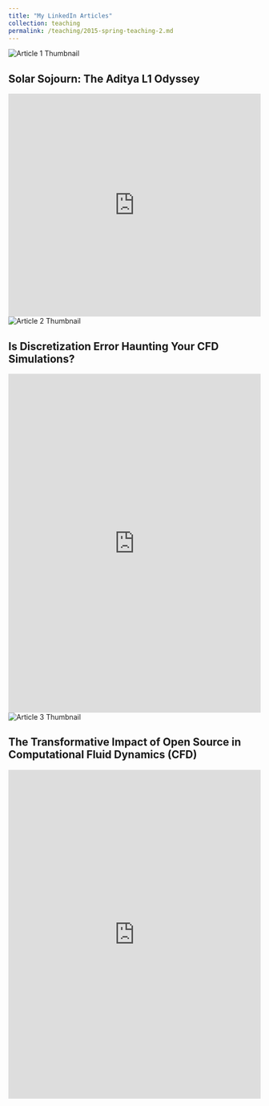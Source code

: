 ```yaml
---
title: "My LinkedIn Articles"
collection: teaching
permalink: /teaching/2015-spring-teaching-2.md
---
```


<div class="article">
    <div class="thumbnail">
        <img src="https://www.linkedin.com/posts/nuzanigar_adityal1-isro-solarmission-activity-7104422203214991362-PcXW?utm_source=share&utm_medium=member_desktop" alt="Article 1 Thumbnail">
    </div>
    <div class="article-info">
        <h2>Solar Sojourn: The Aditya L1 Odyssey</h2>
    </div>
    <iframe src="https://www.linkedin.com/embed/feed/update/urn:li:ugcPost:7104422202749423616" height="444" width="504" frameborder="0" allowfullscreen="" title="Embedded post"></iframe>
</div>

<div class="article">
    <div class="thumbnail">
        <img src="https://www.linkedin.com/posts/nuzanigar_cfdanalysis-numericalsimulation-fluidflow-activity-7117127670194126848-pGLG?utm_source=share&utm_medium=member_desktop" alt="Article 2 Thumbnail">
    </div>
    <div class="article-info">
        <h2>Is Discretization Error Haunting Your CFD Simulations?</h2>
    </div>
    <iframe src="https://www.linkedin.com/embed/feed/update/urn:li:ugcPost:7117127669732757504" height="675" width="504" frameborder="0" allowfullscreen="" title="Embedded post"></iframe>
</div>

<div class="article">
    <div class="thumbnail">
        <img src="https://www.linkedin.com/posts/nuzanigar_openscience-computationalfluidynamics-innovationincfd-activity-7125034915963813890-3f4K?utm_source=share&utm_medium=member_desktop" alt="Article 3 Thumbnail">
    </div>
    <div class="article-info">
        <h2>The Transformative Impact of Open Source in Computational Fluid Dynamics (CFD)</h2>
    </div>
    <iframe src="https://www.linkedin.com/embed/feed/update/urn:li:ugcPost:7125034915418570753" height="655" width="504" frameborder="0" allowfullscreen="" title="Embedded post"></iframe>
</div>
